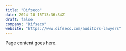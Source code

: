 ```yaml
---
title: "Difseco"
date: 2024-10-15T13:36:34Z
draft: false
company: "Difseco"
website: "https://www.difseco.com/auditors-lawyers"
---
```


Page content goes here.
